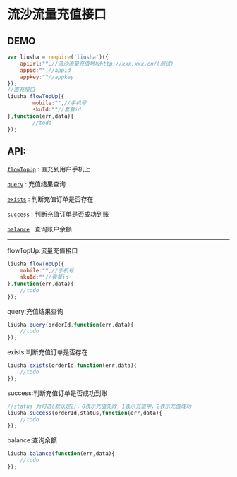 # 流沙流量充值接口

## DEMO

```js
var liusha = require('liusha')({
	apiUrl:"",//流沙流量充值地址http://xxx.xxx.cn/(测试)
	appid:"",//appid
	appkey:""//appkey
});
//直充接口
liusha.flowTopUp({
        mobile:"",//手机号
        skuId:""//套餐id
},function(err,data){
        //todo
});
```

## API:

[`flowTopUp`](#flowTopUp) : 直充到用户手机上

[`query`](#query) : 充值结果查询

[`exists`](#exists) : 判断充值订单是否存在

[`success`](#success) : 判断充值订单是否成功到账

[`balance`](#balance) : 查询账户余额



--------

<a name="flowTopUp" />
flowTopUp:流量充值接口

```js
liusha.flowTopUp({ 
    mobile:"",//手机号
    skuId:""//套餐id
},function(err,data){
	//todo
});
```

<a name="query" />
query:充值结果查询

```js
liusha.query(orderId,function(err,data){
	//todo
});
```

<a name="exists" />
exists:判断充值订单是否存在

```js
liusha.exists(orderId,function(err,data){
	//todo
});
```

<a name="success" />
success:判断充值订单是否成功到账

```js
//status 为可选(默认是2)，0表示充值失败，1表示充值中，2表示充值成功
liusha.success(orderId,status,function(err,data){
	//todo
});
```

<a name="balance" />
balance:查询余额

```js
liusha.balance(function(err,data){
	//todo
});
```
